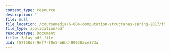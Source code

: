 ```yaml
---
content_type: resource
description: ''
file: null
file_location: /coursemedia/6-004-computation-structures-spring-2017/f57f50d79ef7f0e5b6bd89030ace873a_Y_PNOmL_yqY.pdf
file_type: application/pdf
resourcetype: Document
title: 3play pdf file
uid: f57f50d7-9ef7-f0e5-b6bd-89030ace873a
---
```

